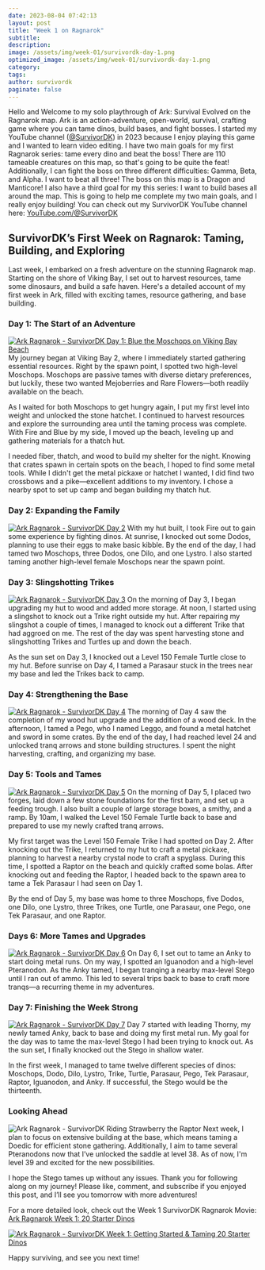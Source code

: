 ```yaml
---
date: 2023-08-04 07:42:13
layout: post
title: "Week 1 on Ragnarok"
subtitle:
description:
image: /assets/img/week-01/survivordk-day-1.png
optimized_image: /assets/img/week-01/survivordk-day-1.png
category:
tags: 
author: survivordk
paginate: false
---
```


Hello and Welcome to my solo playthrough of Ark: Survival Evolved on the Ragnarok map.  Ark is an action-adventure, open-world, survival, crafting game where you can tame dinos, build bases, and fight bosses.  I started my YouTube channel ([@SurvivorDK](https://www.youtube.com/@SurvivorDK)) in 2023 because I enjoy playing this game and I wanted to learn video editing.  I have two main goals for my first Ragnarok series: tame every dino and beat the boss!  There are 110 tameable creatures on this map, so that's going to be quite the feat!  Additionally, I can fight the boss on three different difficulties: Gamma, Beta, and Alpha.  I want to beat all three! The boss on this map is a Dragon and Manticore!  I also have a third goal for my this series: I want to build bases all around the map.  This is going to help me complete my two main goals, and I really enjoy building!  You can check out my SurvivorDK YouTube channel here: [YouTube.com/@SurvivorDK](https://www.youtube.com/@SurvivorDK)

## SurvivorDK’s First Week on Ragnarok: Taming, Building, and Exploring
Last week, I embarked on a fresh adventure on the stunning Ragnarok map. Starting on the shore of Viking Bay, I set out to harvest resources, tame some dinosaurs, and build a safe haven. Here's a detailed account of my first week in Ark, filled with exciting tames, resource gathering, and base building.

### Day 1: The Start of an Adventure
[![Ark Ragnarok - SurvivorDK Day 1: Blue the Moschops on Viking Bay Beach](/assets/img/week-01/survivordk-day-1-blue.png)](https://www.youtube.com/watch?v=BTqesoTGVsU&t=1001s)
My journey began at Viking Bay 2, where I immediately started gathering essential resources. Right by the spawn point, I spotted two high-level Moschops. Moschops are passive tames with diverse dietary preferences, but luckily, these two wanted Mejoberries and Rare Flowers—both readily available on the beach.

As I waited for both Moschops to get hungry again, I put my first level into weight and unlocked the stone hatchet. I continued to harvest resources and explore the surrounding area until the taming process was complete. With Fire and Blue by my side, I moved up the beach, leveling up and gathering materials for a thatch hut.

I needed fiber, thatch, and wood to build my shelter for the night. Knowing that crates spawn in certain spots on the beach, I hoped to find some metal tools. While I didn't get the metal pickaxe or hatchet I wanted, I did find two crossbows and a pike—excellent additions to my inventory. I chose a nearby spot to set up camp and began building my thatch hut.

### Day 2: Expanding the Family
[![Ark Ragnarok - SurvivorDK Day 2](/assets/img/week-01/survivordk-day-2.png)](https://www.youtube.com/watch?v=_gJL9VN7T9Y&t=741s)
With my hut built, I took Fire out to gain some experience by fighting dinos. At sunrise, I knocked out some Dodos, planning to use their eggs to make basic kibble. By the end of the day, I had tamed two Moschops, three Dodos, one Dilo, and one Lystro. I also started taming another high-level female Moschops near the spawn point.

### Day 3: Slingshotting Trikes
[![Ark Ragnarok - SurvivorDK Day 3](/assets/img/week-01/survivordk-day-3.png)](https://www.youtube.com/watch?v=745TzpsR580&t=948s)
On the morning of Day 3, I began upgrading my hut to wood and added more storage. At noon, I started using a slingshot to knock out a Trike right outside my hut. After repairing my slingshot a couple of times, I managed to knock out a different Trike that had aggroed on me. The rest of the day was spent harvesting stone and slingshotting Trikes and Turtles up and down the beach.

As the sun set on Day 3, I knocked out a Level 150 Female Turtle close to my hut. Before sunrise on Day 4, I tamed a Parasaur stuck in the trees near my base and led the Trikes back to camp.

### Day 4: Strengthening the Base
[![Ark Ragnarok - SurvivorDK Day 4](/assets/img/week-01/survivordk-day-4.png)](https://www.youtube.com/watch?v=PmSMV37bKN8&t=1139s)
The morning of Day 4 saw the completion of my wood hut upgrade and the addition of a wood deck. In the afternoon, I tamed a Pego, who I named Leggo, and found a metal hatchet and sword in some crates. By the end of the day, I had reached level 24 and unlocked tranq arrows and stone building structures. I spent the night harvesting, crafting, and organizing my base.

### Day 5: Tools and Tames
[![Ark Ragnarok - SurvivorDK Day 5](/assets/img/week-01/survivordk-day-5.jpg)](https://www.youtube.com/watch?v=3W2dtprZxWE)
On the morning of Day 5, I placed two forges, laid down a few stone foundations for the first barn, and set up a feeding trough. I also built a couple of large storage boxes, a smithy, and a ramp. By 10am, I walked the Level 150 Female Turtle back to base and prepared to use my newly crafted tranq arrows.

My first target was the Level 150 Female Trike I had spotted on Day 2. After knocking out the Trike, I returned to my hut to craft a metal pickaxe, planning to harvest a nearby crystal node to craft a spyglass. During this time, I spotted a Raptor on the beach and quickly crafted some bolas. After knocking out and feeding the Raptor, I headed back to the spawn area to tame a Tek Parasaur I had seen on Day 1.

By the end of Day 5, my base was home to three Moschops, five Dodos, one Dilo, one Lystro, three Trikes, one Turtle, one Parasaur, one Pego, one Tek Parasaur, and one Raptor.

### Days 6: More Tames and Upgrades
[![Ark Ragnarok - SurvivorDK Day 6](/assets/img/week-01/survivordk-day-6.jpg)](https://www.youtube.com/watch?v=sHI02E7L3FI&t=933s)
On Day 6, I set out to tame an Anky to start doing metal runs. On my way, I spotted an Iguanodon and a high-level Pteranodon. As the Anky tamed, I began tranqing a nearby max-level Stego until I ran out of ammo. This led to several trips back to base to craft more tranqs—a recurring theme in my adventures.

### Day 7: Finishing the Week Strong
[![Ark Ragnarok - SurvivorDK Day 7](/assets/img/week-01/survivordk-day-7.png)](https://www.youtube.com/watch?v=50QbGtOpD9E)
Day 7 started with leading Thorny, my newly tamed Anky, back to base and doing my first metal run. My goal for the day was to tame the max-level Stego I had been trying to knock out. As the sun set, I finally knocked out the Stego in shallow water.

In the first week, I managed to tame twelve different species of dinos: Moschops, Dodo, Dilo, Lystro, Trike, Turtle, Parasaur, Pego, Tek Parasaur, Raptor, Iguanodon, and Anky. If successful, the Stego would be the thirteenth.

### Looking Ahead
![Ark Ragnarok - SurvivorDK Riding Strawberry the Raptor](/assets/img/week-01/survivordk-welcome.png)
Next week, I plan to focus on extensive building at the base, which means taming a Doedic for efficient stone gathering. Additionally, I aim to tame several Pteranodons now that I’ve unlocked the saddle at level 38. As of now, I'm level 39 and excited for the new possibilities.

I hope the Stego tames up without any issues. Thank you for following along on my journey! Please like, comment, and subscribe if you enjoyed this post, and I’ll see you tomorrow with more adventures!

For a more detailed look, check out the Week 1 SurvivorDK Ragnarok Movie: [Ark Ragnarok Week 1: 20 Starter Dinos](https://www.youtube.com/watch?v=9fp60l01VP8)

[![Ark Ragnarok - SurvivorDK Week 1: Getting Started & Taming 20 Starter Dinos](/assets/img/week-01/survivordk-week-1-thumbnail.jpg)](https://www.youtube.com/watch?v=9fp60l01VP8)

Happy surviving, and see you next time!